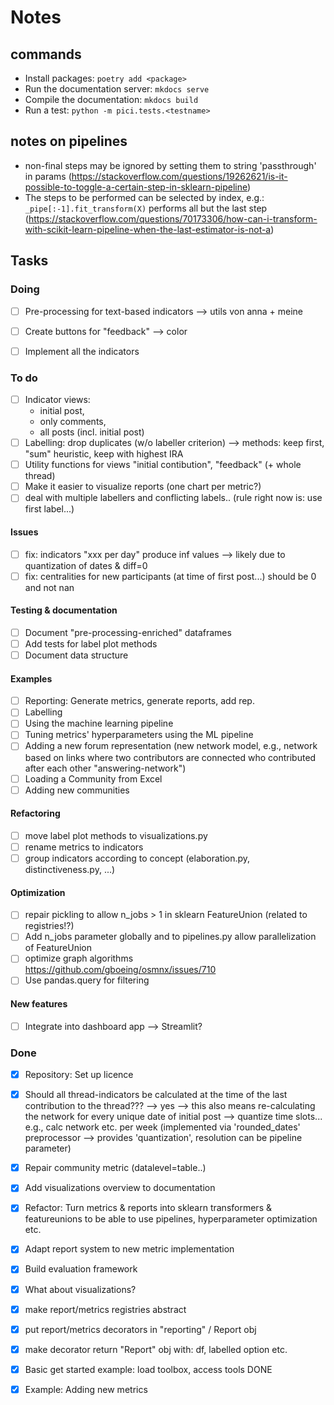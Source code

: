 # Notes

## commands

- Install packages: ``poetry add <package>``
- Run the documentation server: ``mkdocs serve``
- Compile the documentation: ``mkdocs build``
- Run a test: ``python -m pici.tests.<testname>``

## notes on pipelines

- non-final steps may be ignored by setting them to string 'passthrough' in params (https://stackoverflow.com/questions/19262621/is-it-possible-to-toggle-a-certain-step-in-sklearn-pipeline)
- The steps to be performed can be selected by index, e.g.: ``_pipe[:-1].fit_transform(X)`` performs all but the last step (https://stackoverflow.com/questions/70173306/how-can-i-transform-with-scikit-learn-pipeline-when-the-last-estimator-is-not-a)

## Tasks

### Doing

- [ ] Pre-processing for text-based indicators --> utils von anna + meine
- [ ] Create buttons for "feedback" --> color
- [ ] Implement all the indicators


### To do

- [ ] Indicator views:
  - initial post,
  - only comments,
  - all posts (incl. initial post)
- [ ] Labelling: drop duplicates (w/o labeller criterion) --> methods: keep first, "sum" heuristic, keep with highest IRA
- [ ] Utility functions for views "initial contibution", "feedback" (+ whole thread)
- [ ] Make it easier to visualize reports (one chart per metric?)
- [ ] deal with multiple labellers and conflicting labels.. (rule right now is: use first label...)

#### Issues

- [ ] fix: indicators "xxx per day" produce inf values --> likely due to quantization of dates & diff=0
- [ ] fix: centralities for new participants (at time of first post...) should be 0 and not nan

#### Testing & documentation

- [ ] Document "pre-processing-enriched" dataframes 
- [ ] Add tests for label plot methods
- [ ] Document data structure

#### Examples

- [ ] Reporting: Generate metrics, generate reports, add rep.
- [ ] Labelling
- [ ] Using the machine learning pipeline
- [ ] Tuning metrics' hyperparameters using the ML pipeline
- [ ] Adding a new forum representation (new network model, e.g., network based on links where two contributors are connected who contributed after each other "answering-network")
- [ ] Loading a Community from Excel
- [ ] Adding new communities

#### Refactoring

- [ ] move label plot methods to visualizations.py
- [ ] rename metrics to indicators
- [ ] group indicators according to concept (elaboration.py, distinctiveness.py, ...)

#### Optimization

- [ ] repair pickling to allow n_jobs > 1 in sklearn FeatureUnion (related to registries!?)
- [ ] Add n_jobs parameter globally and to pipelines.py allow parallelization of FeatureUnion
- [ ] optimize graph algorithms https://github.com/gboeing/osmnx/issues/710
- [ ] Use pandas.query for filtering

#### New features

- [ ] Integrate into dashboard app --> Streamlit?


### Done

- [x] Repository: Set up licence
- [x] Should all thread-indicators be calculated at the time of the last contribution to the thread??? --> yes --> this also means re-calculating the network for every unique date of initial post --> quantize time slots... e.g., calc network etc. per week (implemented via 'rounded_dates' preprocessor --> provides 'quantization', resolution can be pipeline parameter)
- [x] Repair community metric (datalevel=table..)
- [x] Add visualizations overview to documentation
- [x] Refactor: Turn metrics & reports into sklearn transformers & featureunions to be able to use pipelines, hyperparameter optimization etc.
- [x] Adapt report system to new metric implementation
- [x] Build evaluation framework
- [x] What about visualizations?
- [x] make report/metrics registries abstract
- [x] put report/metrics decorators in "reporting" / Report obj
- [x] make decorator return "Report" obj with: df, labelled option etc.
- [x] Basic get started example: load toolbox, access tools     DONE
- [x] Example: Adding new metrics



